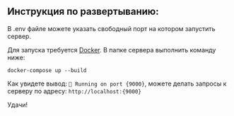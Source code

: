 ## Инструкция по развертыванию:

В .env файле можете указать свободный порт на котором запустить сервер.

Для запуска требуется [Docker](https://www.docker.com/). В папке сервера выполнить команду ниже:
```
docker-compose up --build 
```

Как увидете вывод: `🚀 Running on port {9000}`, можете делать запросы к серверу по адресу: `http://localhost:{9000}`

Удачи!
